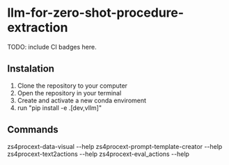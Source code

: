 # llm-for-zero-shot-procedure-extraction

TODO: include CI badges here.

## Instalation

1. Clone the repository to your computer
2. Open the repository in your terminal
3. Create and activate a new conda enviroment
4. run "pip install -e .[dev,vllm]"

## Commands

zs4procext-data-visual --help
zs4procext-prompt-template-creator --help
zs4procext-text2actions --help
zs4procext-eval_actions --help
